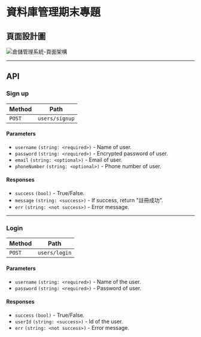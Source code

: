 # 資料庫管理期末專題

## 頁面設計圖
![倉儲管理系統-頁面架構](https://user-images.githubusercontent.com/49984479/167470022-ca1087dd-e912-406f-a788-577817c9d408.png)

---

## API

### Sign up

| Method | Path           |
| ------ | ---------------|
| `POST` | `users/signup` |

#### Parameters

* `username` `(string: <required>)` - Name of user.
* `password` `(string: <required>)` - Encrypted password of user.
* `email` `(string: <optional>)` - Email of user.
* `phoneNumber` `(string: <optional>)` - Phone number of user.

#### Responses
* `success` `(bool)` - True/False. 
* `message` `(string: <success>)` - If success, return "註冊成功". 
* `err` `(string: <not success>)` - Error message. 

---

### Login

| Method | Path          |
| ------ | ------------- |
| `POST` | `users/login` |

#### Parameters

* `username` `(string: <required>)` - Name of the user.
* `password` `(string: <required>)` - Password of user.

#### Responses

* `success` `(bool)` - True/False.
* `userId` `(string: <success>)` - Id of the user.
* `err` `(string: <not success>)` - Error message.
